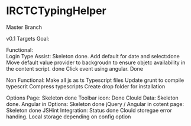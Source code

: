 IRCTCTypingHelper
=================

Master Branch

v0.1 Targets
Goal:

Functional:  
Login Type Assist: Skeleton done.
Add default for date and select:done
Move default value provider to backgroudn to ensure objetc availability in the content script. done
Click event using angular. Done


Non Functional:
Make all js as ts Typescript files
Update grunt to compile typescrit
Compress typescripts
Create drop folder for installation

Options Page: Skeleton done
Toolbar icon: Done
Clould Data: Skeleton done. 
Angular in Options: Skeleton done
jQuery / Angular in cotent page: Skeleton done
JSHint Integration: Status done
Clould storegae error handing.
Local storage depending on config option 
